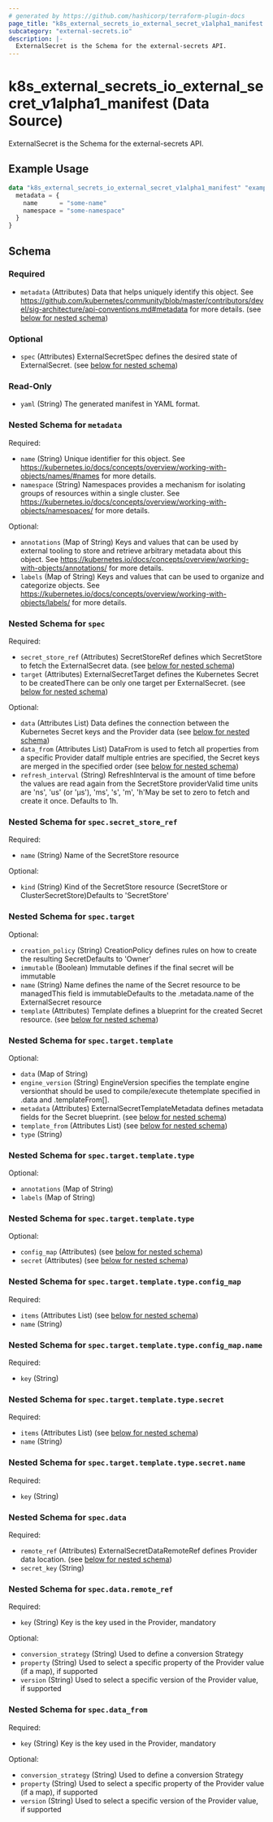 ```yaml
---
# generated by https://github.com/hashicorp/terraform-plugin-docs
page_title: "k8s_external_secrets_io_external_secret_v1alpha1_manifest Data Source - terraform-provider-k8s"
subcategory: "external-secrets.io"
description: |-
  ExternalSecret is the Schema for the external-secrets API.
---
```


# k8s_external_secrets_io_external_secret_v1alpha1_manifest (Data Source)

ExternalSecret is the Schema for the external-secrets API.

## Example Usage

```terraform
data "k8s_external_secrets_io_external_secret_v1alpha1_manifest" "example" {
  metadata = {
    name      = "some-name"
    namespace = "some-namespace"
  }
}
```

<!-- schema generated by tfplugindocs -->
## Schema

### Required

- `metadata` (Attributes) Data that helps uniquely identify this object. See https://github.com/kubernetes/community/blob/master/contributors/devel/sig-architecture/api-conventions.md#metadata for more details. (see [below for nested schema](#nestedatt--metadata))

### Optional

- `spec` (Attributes) ExternalSecretSpec defines the desired state of ExternalSecret. (see [below for nested schema](#nestedatt--spec))

### Read-Only

- `yaml` (String) The generated manifest in YAML format.

<a id="nestedatt--metadata"></a>
### Nested Schema for `metadata`

Required:

- `name` (String) Unique identifier for this object. See https://kubernetes.io/docs/concepts/overview/working-with-objects/names/#names for more details.
- `namespace` (String) Namespaces provides a mechanism for isolating groups of resources within a single cluster. See https://kubernetes.io/docs/concepts/overview/working-with-objects/namespaces/ for more details.

Optional:

- `annotations` (Map of String) Keys and values that can be used by external tooling to store and retrieve arbitrary metadata about this object. See https://kubernetes.io/docs/concepts/overview/working-with-objects/annotations/ for more details.
- `labels` (Map of String) Keys and values that can be used to organize and categorize objects. See https://kubernetes.io/docs/concepts/overview/working-with-objects/labels/ for more details.


<a id="nestedatt--spec"></a>
### Nested Schema for `spec`

Required:

- `secret_store_ref` (Attributes) SecretStoreRef defines which SecretStore to fetch the ExternalSecret data. (see [below for nested schema](#nestedatt--spec--secret_store_ref))
- `target` (Attributes) ExternalSecretTarget defines the Kubernetes Secret to be createdThere can be only one target per ExternalSecret. (see [below for nested schema](#nestedatt--spec--target))

Optional:

- `data` (Attributes List) Data defines the connection between the Kubernetes Secret keys and the Provider data (see [below for nested schema](#nestedatt--spec--data))
- `data_from` (Attributes List) DataFrom is used to fetch all properties from a specific Provider dataIf multiple entries are specified, the Secret keys are merged in the specified order (see [below for nested schema](#nestedatt--spec--data_from))
- `refresh_interval` (String) RefreshInterval is the amount of time before the values are read again from the SecretStore providerValid time units are 'ns', 'us' (or 'µs'), 'ms', 's', 'm', 'h'May be set to zero to fetch and create it once. Defaults to 1h.

<a id="nestedatt--spec--secret_store_ref"></a>
### Nested Schema for `spec.secret_store_ref`

Required:

- `name` (String) Name of the SecretStore resource

Optional:

- `kind` (String) Kind of the SecretStore resource (SecretStore or ClusterSecretStore)Defaults to 'SecretStore'


<a id="nestedatt--spec--target"></a>
### Nested Schema for `spec.target`

Optional:

- `creation_policy` (String) CreationPolicy defines rules on how to create the resulting SecretDefaults to 'Owner'
- `immutable` (Boolean) Immutable defines if the final secret will be immutable
- `name` (String) Name defines the name of the Secret resource to be managedThis field is immutableDefaults to the .metadata.name of the ExternalSecret resource
- `template` (Attributes) Template defines a blueprint for the created Secret resource. (see [below for nested schema](#nestedatt--spec--target--template))

<a id="nestedatt--spec--target--template"></a>
### Nested Schema for `spec.target.template`

Optional:

- `data` (Map of String)
- `engine_version` (String) EngineVersion specifies the template engine versionthat should be used to compile/execute thetemplate specified in .data and .templateFrom[].
- `metadata` (Attributes) ExternalSecretTemplateMetadata defines metadata fields for the Secret blueprint. (see [below for nested schema](#nestedatt--spec--target--template--metadata))
- `template_from` (Attributes List) (see [below for nested schema](#nestedatt--spec--target--template--template_from))
- `type` (String)

<a id="nestedatt--spec--target--template--metadata"></a>
### Nested Schema for `spec.target.template.type`

Optional:

- `annotations` (Map of String)
- `labels` (Map of String)


<a id="nestedatt--spec--target--template--template_from"></a>
### Nested Schema for `spec.target.template.type`

Optional:

- `config_map` (Attributes) (see [below for nested schema](#nestedatt--spec--target--template--type--config_map))
- `secret` (Attributes) (see [below for nested schema](#nestedatt--spec--target--template--type--secret))

<a id="nestedatt--spec--target--template--type--config_map"></a>
### Nested Schema for `spec.target.template.type.config_map`

Required:

- `items` (Attributes List) (see [below for nested schema](#nestedatt--spec--target--template--type--config_map--items))
- `name` (String)

<a id="nestedatt--spec--target--template--type--config_map--items"></a>
### Nested Schema for `spec.target.template.type.config_map.name`

Required:

- `key` (String)



<a id="nestedatt--spec--target--template--type--secret"></a>
### Nested Schema for `spec.target.template.type.secret`

Required:

- `items` (Attributes List) (see [below for nested schema](#nestedatt--spec--target--template--type--secret--items))
- `name` (String)

<a id="nestedatt--spec--target--template--type--secret--items"></a>
### Nested Schema for `spec.target.template.type.secret.name`

Required:

- `key` (String)






<a id="nestedatt--spec--data"></a>
### Nested Schema for `spec.data`

Required:

- `remote_ref` (Attributes) ExternalSecretDataRemoteRef defines Provider data location. (see [below for nested schema](#nestedatt--spec--data--remote_ref))
- `secret_key` (String)

<a id="nestedatt--spec--data--remote_ref"></a>
### Nested Schema for `spec.data.remote_ref`

Required:

- `key` (String) Key is the key used in the Provider, mandatory

Optional:

- `conversion_strategy` (String) Used to define a conversion Strategy
- `property` (String) Used to select a specific property of the Provider value (if a map), if supported
- `version` (String) Used to select a specific version of the Provider value, if supported



<a id="nestedatt--spec--data_from"></a>
### Nested Schema for `spec.data_from`

Required:

- `key` (String) Key is the key used in the Provider, mandatory

Optional:

- `conversion_strategy` (String) Used to define a conversion Strategy
- `property` (String) Used to select a specific property of the Provider value (if a map), if supported
- `version` (String) Used to select a specific version of the Provider value, if supported

